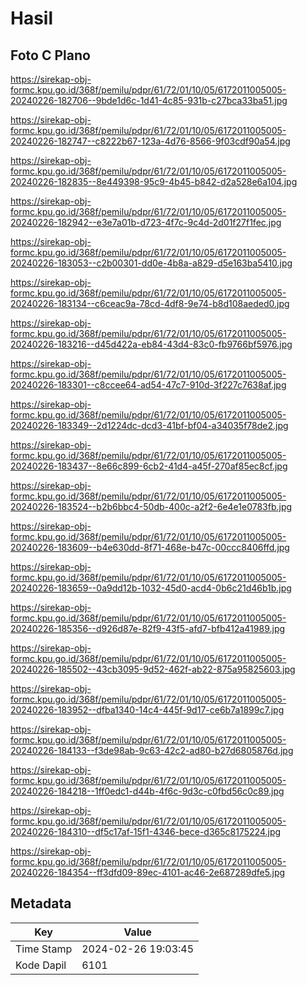 # Hasil

## Foto C Plano

https://sirekap-obj-formc.kpu.go.id/368f/pemilu/pdpr/61/72/01/10/05/6172011005005-20240226-182706--9bde1d6c-1d41-4c85-931b-c27bca33ba51.jpg

https://sirekap-obj-formc.kpu.go.id/368f/pemilu/pdpr/61/72/01/10/05/6172011005005-20240226-182747--c8222b67-123a-4d76-8566-9f03cdf90a54.jpg

https://sirekap-obj-formc.kpu.go.id/368f/pemilu/pdpr/61/72/01/10/05/6172011005005-20240226-182835--8e449398-95c9-4b45-b842-d2a528e6a104.jpg

https://sirekap-obj-formc.kpu.go.id/368f/pemilu/pdpr/61/72/01/10/05/6172011005005-20240226-182942--e3e7a01b-d723-4f7c-9c4d-2d01f27f1fec.jpg

https://sirekap-obj-formc.kpu.go.id/368f/pemilu/pdpr/61/72/01/10/05/6172011005005-20240226-183053--c2b00301-dd0e-4b8a-a829-d5e163ba5410.jpg

https://sirekap-obj-formc.kpu.go.id/368f/pemilu/pdpr/61/72/01/10/05/6172011005005-20240226-183134--c6ceac9a-78cd-4df8-9e74-b8d108aeded0.jpg

https://sirekap-obj-formc.kpu.go.id/368f/pemilu/pdpr/61/72/01/10/05/6172011005005-20240226-183216--d45d422a-eb84-43d4-83c0-fb9766bf5976.jpg

https://sirekap-obj-formc.kpu.go.id/368f/pemilu/pdpr/61/72/01/10/05/6172011005005-20240226-183301--c8ccee64-ad54-47c7-910d-3f227c7638af.jpg

https://sirekap-obj-formc.kpu.go.id/368f/pemilu/pdpr/61/72/01/10/05/6172011005005-20240226-183349--2d1224dc-dcd3-41bf-bf04-a34035f78de2.jpg

https://sirekap-obj-formc.kpu.go.id/368f/pemilu/pdpr/61/72/01/10/05/6172011005005-20240226-183437--8e66c899-6cb2-41d4-a45f-270af85ec8cf.jpg

https://sirekap-obj-formc.kpu.go.id/368f/pemilu/pdpr/61/72/01/10/05/6172011005005-20240226-183524--b2b6bbc4-50db-400c-a2f2-6e4e1e0783fb.jpg

https://sirekap-obj-formc.kpu.go.id/368f/pemilu/pdpr/61/72/01/10/05/6172011005005-20240226-183609--b4e630dd-8f71-468e-b47c-00ccc8406ffd.jpg

https://sirekap-obj-formc.kpu.go.id/368f/pemilu/pdpr/61/72/01/10/05/6172011005005-20240226-183659--0a9dd12b-1032-45d0-acd4-0b6c21d46b1b.jpg

https://sirekap-obj-formc.kpu.go.id/368f/pemilu/pdpr/61/72/01/10/05/6172011005005-20240226-185356--d926d87e-82f9-43f5-afd7-bfb412a41989.jpg

https://sirekap-obj-formc.kpu.go.id/368f/pemilu/pdpr/61/72/01/10/05/6172011005005-20240226-185502--43cb3095-9d52-462f-ab22-875a95825603.jpg

https://sirekap-obj-formc.kpu.go.id/368f/pemilu/pdpr/61/72/01/10/05/6172011005005-20240226-183952--dfba1340-14c4-445f-9d17-ce6b7a1899c7.jpg

https://sirekap-obj-formc.kpu.go.id/368f/pemilu/pdpr/61/72/01/10/05/6172011005005-20240226-184133--f3de98ab-9c63-42c2-ad80-b27d6805876d.jpg

https://sirekap-obj-formc.kpu.go.id/368f/pemilu/pdpr/61/72/01/10/05/6172011005005-20240226-184218--1ff0edc1-d44b-4f6c-9d3c-c0fbd56c0c89.jpg

https://sirekap-obj-formc.kpu.go.id/368f/pemilu/pdpr/61/72/01/10/05/6172011005005-20240226-184310--df5c17af-15f1-4346-bece-d365c8175224.jpg

https://sirekap-obj-formc.kpu.go.id/368f/pemilu/pdpr/61/72/01/10/05/6172011005005-20240226-184354--ff3dfd09-89ec-4101-ac46-2e687289dfe5.jpg


## Metadata

| Key        | Value               |
| ---------- | ------------------- |
| Time Stamp | 2024-02-26 19:03:45 |
| Kode Dapil | 6101                |



